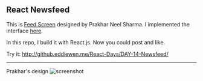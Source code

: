 ## React Newsfeed

This is [Feed Screen](https://dribbble.com/shots/2497528-Feed-screen-for-Spare-Pixels) designed by Prakhar Neel Sharma. I implemented the interface [here](https://github.com/EddieWen-Taiwan/DailyWeb/tree/gh-pages/Newsfeed/Prakhar).

In this repo, I build it with React.js. Now you could post and like.

Try it: <http://github.eddiewen.me/React-Days/DAY-14-Newsfeed/>

----

Prakhar's design
![screenshot](http://github.eddiewen.me/DailyWeb/Newsfeed/Prakhar/screen.png)